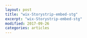 ```yaml
---
layout: post
title: "wix-Storystrip-embed-stg"
excerpt: "wix-Storystrip-embed-stg"
modified: 2017-09-26
categories: articles
---
```

<div class="apester-strip" is-mobile-only="false" data-channel-tokens="5fa7c1e7b7b8fc590534e9e6" item-shape="round" item-size="medium" strip-background="transparent" thumbnails-stroke-color="rgb(264, 46, 61)"  header-font-family="Lato"  header-provider="system"  header-font-size="18"  header-font-color="rgba(0,0,0,1)"  header-font-weight="400"  header-ltr="true"  top-border-width="0"  top-border-color="rgba(0, 0, 0, 1)"  bottom-border-width="0"  bottom-border-color="rgba(0, 0, 0, 1)"  data-fast-strip="true"></div><script async src="https://static.stg.apester.com/js/sdk/latest/apester-sdk.js"></script>
<br>
